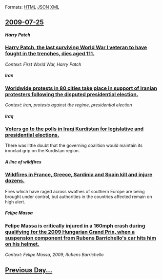 
Formats: [HTML](2009/07/25/index.html)  [JSON](2009/07/25/index.json)  [XML](2009/07/25/index.xml)  

## [2009-07-25](/news/2009/07/25/index.md)

##### Harry Patch
### [ Harry Patch, the last surviving World War I veteran to have fought in the trenches, dies aged 111. ](/news/2009/07/25/harry-patch-the-last-surviving-world-war-i-veteran-to-have-fought-in-the-trenches-dies-aged-111.md)
_Context: First World War, Harry Patch_

##### Iran
### [ Worldwide protests in 80 cities take place in support of Iranian protesters following the disputed presidential election. ](/news/2009/07/25/worldwide-protests-in-80-cities-take-place-in-support-of-iranian-protesters-following-the-disputed-presidential-election.md)
_Context: Iran, protests against the regime, presidential election_

##### Iraq
### [ Voters go to the polls in Iraqi Kurdistan for legislative and presidential elections. ](/news/2009/07/25/voters-go-to-the-polls-in-iraqi-kurdistan-for-legislative-and-presidential-elections.md)
There was little doubt that the governing coalition would maintain its ironclad grip on the Kurdistan region.

##### A line of wildfires
### [ Wildfires in France, Greece, Sardinia and Spain kill and injure dozens. ](/news/2009/07/25/wildfires-in-france-greece-sardinia-and-spain-kill-and-injure-dozens.md)
Fires which have raged across swathes of southern Europe are being brought under control, but authorities in the countries affected remain on high alert.

##### Felipe Massa
### [ Felipe Massa is critically injured in a 160mph crash during qualifying for the 2009 Hungarian Grand Prix, when a suspension component from Rubens Barrichello's car hits him on his helmet. ](/news/2009/07/25/felipe-massa-is-critically-injured-in-a-160mph-crash-during-qualifying-for-the-2009-hungarian-grand-prix-when-a-suspension-component-from.md)
_Context: Felipe Massa, 2009, Rubens Barrichello_

## [Previous Day...](/news/2009/07/24/index.md)

